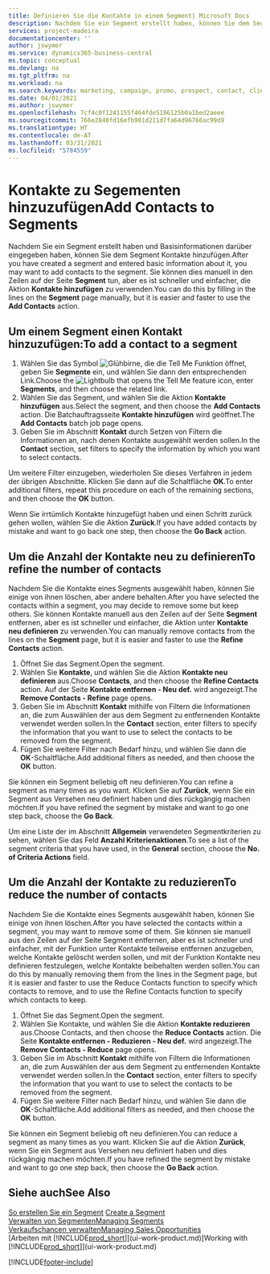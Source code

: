 ```yaml
---
title: Definieren Sie die Kontakte in einem Segment| Microsoft Docs
description: Nachdem Sie ein Segment erstellt haben, können Sie dem Segment Kontakte zum Beispiel als Teil der bestimmte Debitoren oder der Clients einer Werbekampagnezielgruppenadressierung hinzufügen.
services: project-madeira
documentationcenter: ''
author: jswymer
ms.service: dynamics365-business-central
ms.topic: conceptual
ms.devlang: na
ms.tgt_pltfrm: na
ms.workload: na
ms.search.keywords: marketing, campaign, promo, prospect, contact, client, customer
ms.date: 04/01/2021
ms.author: jswymer
ms.openlocfilehash: 7cf4c0f1241155f464fde5196125b0a1bed2aeee
ms.sourcegitcommit: 766e2840fd16efb901d211d7fa64d96766ac99d9
ms.translationtype: HT
ms.contentlocale: de-AT
ms.lasthandoff: 03/31/2021
ms.locfileid: "5784559"
---
```

# <a name="add-contacts-to-segments"></a><span data-ttu-id="e1a53-103">Kontakte zu Segementen hinzuzufügen</span><span class="sxs-lookup"><span data-stu-id="e1a53-103">Add Contacts to Segments</span></span>
<span data-ttu-id="e1a53-104">Nachdem Sie ein Segment erstellt haben und Basisinformationen darüber eingegeben haben, können Sie dem Segment Kontakte hinzufügen.</span><span class="sxs-lookup"><span data-stu-id="e1a53-104">After you have created a segment and entered basic information about it, you may want to add contacts to the segment.</span></span> <span data-ttu-id="e1a53-105">Sie können dies manuell in den Zeilen auf der Seite **Segment** tun, aber es ist schneller und einfacher, die Aktion **Kontakte hinzufügen** zu verwenden.</span><span class="sxs-lookup"><span data-stu-id="e1a53-105">You can do this by filling in the lines on the **Segment** page manually, but it is easier and faster to use the **Add Contacts** action.</span></span>

## <a name="to-add-a-contact-to-a-segment"></a><span data-ttu-id="e1a53-106">Um einem Segment einen Kontakt hinzuzufügen:</span><span class="sxs-lookup"><span data-stu-id="e1a53-106">To add a contact to a segment</span></span>
1. <span data-ttu-id="e1a53-107">Wählen Sie das Symbol ![Glühbirne, die die Tell Me Funktion öffnet](media/ui-search/search_small.png "Tell Me-Funktion"), geben Sie **Segmente** ein, und wählen Sie dann den entsprechenden Link.</span><span class="sxs-lookup"><span data-stu-id="e1a53-107">Choose the ![Lightbulb that opens the Tell Me feature](media/ui-search/search_small.png "Tell me what you want to do") icon, enter **Segments**, and then choose the related link.</span></span>  
2. <span data-ttu-id="e1a53-108">Wählen Sie das Segment, und wählen Sie die Aktion **Kontakte hinzufügen** aus.</span><span class="sxs-lookup"><span data-stu-id="e1a53-108">Select the segment, and then choose the **Add Contacts** action.</span></span> <span data-ttu-id="e1a53-109">Die Batchauftragsseite **Kontakte hinzufügen** wird geöffnet.</span><span class="sxs-lookup"><span data-stu-id="e1a53-109">The **Add Contacts** batch job page opens.</span></span>
3. <span data-ttu-id="e1a53-110">Geben Sie im Abschnitt **Kontakt** durch Setzen von Filtern die Informationen an, nach denen Kontakte ausgewählt werden sollen.</span><span class="sxs-lookup"><span data-stu-id="e1a53-110">In the **Contact** section, set filters to specify the information by which you want to select contacts.</span></span>

<span data-ttu-id="e1a53-111">Um weitere Filter einzugeben, wiederholen Sie dieses Verfahren in jedem der übrigen Abschnitte. Klicken Sie dann auf die Schaltfläche **OK**.</span><span class="sxs-lookup"><span data-stu-id="e1a53-111">To enter additional filters, repeat this procedure on each of the remaining sections, and then choose the **OK** button.</span></span>

<span data-ttu-id="e1a53-112">Wenn Sie irrtümlich Kontakte hinzugefügt haben und einen Schritt zurück gehen wollen, wählen Sie die Aktion **Zurück**.</span><span class="sxs-lookup"><span data-stu-id="e1a53-112">If you have added contacts by mistake and want to go back one step, then choose the **Go Back** action.</span></span>

## <a name="to-refine-the-number-of-contacts"></a><span data-ttu-id="e1a53-113">Um die Anzahl der Kontakte neu zu definieren</span><span class="sxs-lookup"><span data-stu-id="e1a53-113">To refine the number of contacts</span></span>
<span data-ttu-id="e1a53-114">Nachdem Sie die Kontakte eines Segments ausgewählt haben, können Sie einige von ihnen löschen, aber andere behalten.</span><span class="sxs-lookup"><span data-stu-id="e1a53-114">After you have selected the contacts within a segment, you may decide to remove some but keep others.</span></span> <span data-ttu-id="e1a53-115">Sie können Kontakte manuell aus den Zeilen auf der Seite **Segment** entfernen, aber es ist schneller und einfacher, die Aktion unter **Kontakte neu definieren** zu verwenden.</span><span class="sxs-lookup"><span data-stu-id="e1a53-115">You can manually remove contacts from the lines on the **Segment** page, but it is easier and faster to use the **Refine Contacts** action.</span></span>

1. <span data-ttu-id="e1a53-116">Öffnet Sie das Segment.</span><span class="sxs-lookup"><span data-stu-id="e1a53-116">Open the segment.</span></span>
2. <span data-ttu-id="e1a53-117">Wählen Sie **Kontakte**, und wählen Sie die Aktion **Kontakte neu definieren** aus.</span><span class="sxs-lookup"><span data-stu-id="e1a53-117">Choose **Contacts**, and then choose the **Refine Contacts** action.</span></span> <span data-ttu-id="e1a53-118">Auf der Seite **Kontakte entfernen - Neu def.** wird angezeigt.</span><span class="sxs-lookup"><span data-stu-id="e1a53-118">The **Remove Contacts - Refine** page opens.</span></span>
3. <span data-ttu-id="e1a53-119">Geben Sie im Abschnitt **Kontakt** mithilfe von Filtern die Informationen an, die zum Auswählen der aus dem Segment zu entfernenden Kontakte verwendet werden sollen.</span><span class="sxs-lookup"><span data-stu-id="e1a53-119">In the **Contact** section, enter filters to specify the information that you want to use to select the contacts to be removed from the segment.</span></span>
4. <span data-ttu-id="e1a53-120">Fügen Sie weitere Filter nach Bedarf hinzu, und wählen Sie dann die **OK**-Schaltfläche.</span><span class="sxs-lookup"><span data-stu-id="e1a53-120">Add additional filters as needed, and then choose the **OK** button.</span></span>

<span data-ttu-id="e1a53-121">Sie können ein Segment beliebig oft neu definieren.</span><span class="sxs-lookup"><span data-stu-id="e1a53-121">You can refine a segment as many times as you want.</span></span> <span data-ttu-id="e1a53-122">Klicken Sie auf **Zurück**, wenn Sie ein Segment aus Versehen neu definiert haben und dies rückgängig machen möchten.</span><span class="sxs-lookup"><span data-stu-id="e1a53-122">If you have refined the segment by mistake and want to go one step back, choose the **Go Back**.</span></span>

<span data-ttu-id="e1a53-123">Um eine Liste der im Abschnitt **Allgemein** verwendeten Segmentkriterien zu sehen, wählen Sie das Feld **Anzahl Kriterienaktionen**.</span><span class="sxs-lookup"><span data-stu-id="e1a53-123">To see a list of the segment criteria that you have used, in the **General** section, choose the **No. of Criteria Actions** field.</span></span>

## <a name="to-reduce-the-number-of-contacts"></a><span data-ttu-id="e1a53-124">Um die Anzahl der Kontakte zu reduzieren</span><span class="sxs-lookup"><span data-stu-id="e1a53-124">To reduce the number of contacts</span></span>
<span data-ttu-id="e1a53-125">Nachdem Sie die Kontakte eines Segments ausgewählt haben, können Sie einige von ihnen löschen.</span><span class="sxs-lookup"><span data-stu-id="e1a53-125">After you have selected the contacts within a segment, you may want to remove some of them.</span></span> <span data-ttu-id="e1a53-126">Sie können sie manuell aus den Zeilen auf der Seite Segment entfernen, aber es ist schneller und einfacher, mit der Funktion unter Kontakte teilweise entfernen anzugeben, welche Kontakte gelöscht werden sollen, und mit der Funktion Kontakte neu definieren festzulegen, welche Kontakte beibehalten werden sollen.</span><span class="sxs-lookup"><span data-stu-id="e1a53-126">You can do this by manually removing them from the lines in the Segment page, but it is easier and faster to use the Reduce Contacts function to specify which contacts to remove, and to use the Refine Contacts function to specify which contacts to keep.</span></span>

1. <span data-ttu-id="e1a53-127">Öffnet Sie das Segment.</span><span class="sxs-lookup"><span data-stu-id="e1a53-127">Open the segment.</span></span>
2. <span data-ttu-id="e1a53-128">Wählen Sie Kontakte, und wählen Sie die Aktion **Kontakte reduzieren** aus.</span><span class="sxs-lookup"><span data-stu-id="e1a53-128">Choose Contacts, and then choose the **Reduce Contacts** action.</span></span> <span data-ttu-id="e1a53-129">Die Seite **Kontakte entfernen - Reduzieren - Neu def.** wird angezeigt.</span><span class="sxs-lookup"><span data-stu-id="e1a53-129">The **Remove Contacts - Reduce** page opens.</span></span>
3. <span data-ttu-id="e1a53-130">Geben Sie im Abschnitt **Kontakt** mithilfe von Filtern die Informationen an, die zum Auswählen der aus dem Segment zu entfernenden Kontakte verwendet werden sollen.</span><span class="sxs-lookup"><span data-stu-id="e1a53-130">In the **Contact** section, enter filters to specify the information that you want to use to select the contacts to be removed from the segment.</span></span>
4. <span data-ttu-id="e1a53-131">Fügen Sie weitere Filter nach Bedarf hinzu, und wählen Sie dann die **OK**-Schaltfläche.</span><span class="sxs-lookup"><span data-stu-id="e1a53-131">Add additional filters as needed, and then choose the **OK** button.</span></span>

<span data-ttu-id="e1a53-132">Sie können ein Segment beliebig oft neu definieren.</span><span class="sxs-lookup"><span data-stu-id="e1a53-132">You can reduce a segment as many times as you want.</span></span> <span data-ttu-id="e1a53-133">Klicken Sie auf die Aktion **Zurück**, wenn Sie ein Segment aus Versehen neu definiert haben und dies rückgängig machen möchten.</span><span class="sxs-lookup"><span data-stu-id="e1a53-133">If you have refined the segment by mistake and want to go one step back, then choose the **Go Back** action.</span></span>

## <a name="see-also"></a><span data-ttu-id="e1a53-134">Siehe auch</span><span class="sxs-lookup"><span data-stu-id="e1a53-134">See Also</span></span>
<span data-ttu-id="e1a53-135">[So erstellen Sie ein Segment](marketing-how-create-segment.md) </span><span class="sxs-lookup"><span data-stu-id="e1a53-135">[Create a Segment](marketing-how-create-segment.md) </span></span>  
[<span data-ttu-id="e1a53-136">Verwalten von Segmenten</span><span class="sxs-lookup"><span data-stu-id="e1a53-136">Managing Segments</span></span>](marketing-segments.md)  
[<span data-ttu-id="e1a53-137">Verkaufschancen verwalten</span><span class="sxs-lookup"><span data-stu-id="e1a53-137">Managing Sales Opportunities</span></span>](marketing-manage-sales-opportunities.md)  
<span data-ttu-id="e1a53-138">[Arbeiten mit [!INCLUDE[prod_short](includes/prod_short.md)]](ui-work-product.md)</span><span class="sxs-lookup"><span data-stu-id="e1a53-138">[Working with [!INCLUDE[prod_short](includes/prod_short.md)]](ui-work-product.md)</span></span>  


[!INCLUDE[footer-include](includes/footer-banner.md)]